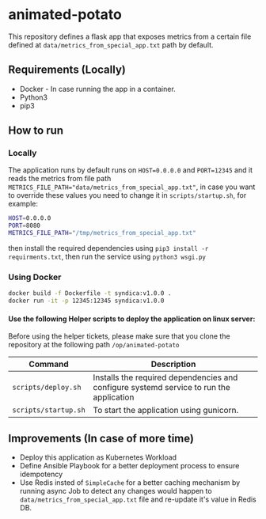 # animated-potato
This repository defines a flask app that exposes metrics from a certain file defined at `data/metrics_from_special_app.txt` path by default.

## Requirements (Locally)
- Docker - In case running the app in a container.
- Python3
- pip3

## How to run
### Locally
The application runs by default runs on `HOST=0.0.0.0` and `PORT=12345` and it reads the metrics from file path `METRICS_FILE_PATH="data/metrics_from_special_app.txt"`, in case you want to override these values you need to change it in `scripts/startup.sh`, for example:
```bash
HOST=0.0.0.0
PORT=8080
METRICS_FILE_PATH="/tmp/metrics_from_special_app.txt"
```

then install the required dependencies using `pip3 install -r requirments.txt`, then run the service using `python3 wsgi.py`

### Using Docker
```bash
docker build -f Dockerfile -t syndica:v1.0.0 .
docker run -it -p 12345:12345 syndica:v1.0.0
```

#### Use the following Helper scripts to deploy the application on linux server:

Before using the helper tickets, please make sure that you clone the repository at the following path `/op/animated-potato`

| Command | Description |
| --- | --- |
| `scripts/deploy.sh` | Installs the required dependencies and configure systemd service to run the application |
| `scripts/startup.sh` | To start the application using gunicorn. |

## Improvements (In case of more time)
* Deploy this application as Kubernetes Workload
* Define Ansible Playbook for a better deployment process to ensure idempotency
* Use Redis insted of `SimpleCache` for a better caching mechanism by running async Job to detect any changes would happen to `data/metrics_from_special_app.txt` file and re-update it's value in Redis DB.